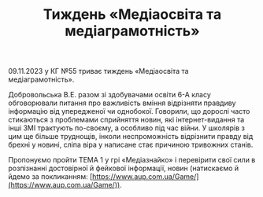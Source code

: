 ﻿---
title: Тиждень «Медіаосвіта та медіаграмотність»
---

09.11.2023 у КГ №55 триває тиждень «Медіаосвіта та медіаграмотність».

Добровольська В.Е. разом зі здобувачами освіти 6-А класу обговорювали питання про важливість вміння відрізняти правдиву інформацію від упередженої чи однобокої. Говорили, що дорослі часто стикаються з проблемами сприйняття новин, які інтернет-видання та інші ЗМІ трактують по-своєму, а особливо під час війни. У школярів з цим ще більше труднощів, інколи неспроможність відрізнити правду від брехні у новині, сліпа віра у написане стає причиною тривожних станів.

Пропонуємо пройти ТЕМА 1 у грі «Медіазнайко» і перевірити свої сили в розпізнанні достовірної й фейкової інформації, новин (натискаємо й йдемо за покликанням: [https://www.aup.com.ua/Game/](https://www.aup.com.ua/Game/)).

<slideshow />
